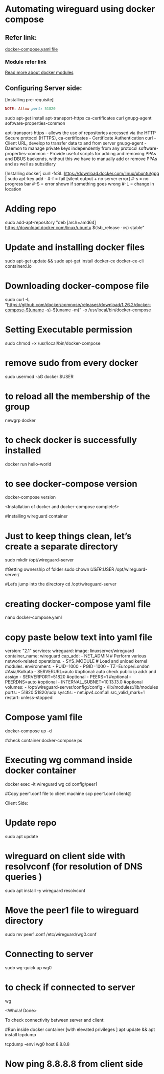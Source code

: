 # Automating wireguard using docker compose

## Refer link:

[docker-compose.yaml file](https://hub.docker.com/r/linuxserver/wireguard)

### Module refer link
[Read more about docker modules](https://docs.docker.com/engine/reference/run/)


## Configuring Server side:
[Installing pre-requisite]

```ruby
NOTE: Allow port: 51820
```

sudo apt-get install apt-transport-https ca-certificates curl gnupg-agent software-properties-common


apt-transport-https	-  allows the use of repositories accessed via the HTTP Secure protocol (HTTPS),
ca-certificates		- Certificate Authentication
curl			- Client URL, develop to transfer data to and from server
gnupg-agent		- Daemon to manage private keys independently from any protocol
software-properties-common 	- Provide useful scripts for adding and removing PPAs and DBUS backends, without this we have to manually add or remove PPAs and as well as subsidiary

[Installing docker]
curl -fsSL https://download.docker.com/linux/ubuntu/gpg | sudo apt-key add -
#-f = fail [silent output + no server error]	#-s = no progress bar
#-S = error shown if something goes wrong
#-L = change in location
# Adding repo
sudo add-apt-repository "deb [arch=amd64] https://download.docker.com/linux/ubuntu $(lsb_release -cs) stable"

# Update and installing docker files
sudo apt-get update && sudo apt-get install docker-ce docker-ce-cli containerd.io

# Downloading docker-compose file
sudo curl -L "https://github.com/docker/compose/releases/download/1.26.2/docker-compose-$(uname -s)-$(uname -m)" -o /usr/local/bin/docker-compose

# Setting Executable permission
sudo chmod +x /usr/local/bin/docker-compose


# remove sudo from every docker
sudo usermod -aG docker $USER

# to reload all the membership of the group
newgrp docker

# to check docker is successfully installed
docker run hello-world

# to see docker-compose version
docker-compose version

<Installation of docker and docker-compose complete!>


#Installing wireguard container

# Just to keep things clean, let’s create a separate directory
sudo mkdir /opt/wireguard-server

#Getting ownership of folder
sudo chown $USER:$USER /opt/wireguard-server/

#Let’s jump into the directory
cd /opt/wireguard-server

# creating docker-compose yaml file
nano docker-compose.yaml
# copy paste below text into yaml file
version: "2.1"
services:
  wireguard:
    image: linuxserver/wireguard
    container_name: wireguard
    cap_add:
      - NET_ADMIN 	# Perform various network-related operations.
      - SYS_MODULE	# Load and unload kernel modules.
    environment:
      - PUID=1000
      - PGID=1000
      - TZ=Europe/London		#Asia/Kolkata
      - SERVERURL=auto  #optional: auto check public ip addr and assign
      - SERVERPORT=51820 #optional
      - PEERS=1 #optional
      - PEERDNS=auto #optional
      - INTERNAL_SUBNET=10.13.13.0 #optional
    volumes:
      - /opt/wireguard-server/config:/config
      - /lib/modules:/lib/modules
    ports:
      - 51820:51820/udp
    sysctls:
      - net.ipv4.conf.all.src_valid_mark=1
    restart: unless-stopped


# Compose yaml file
docker-compose up -d

#check container
docker-compose ps

# Executing wg command inside docker container
docker exec -it wireguard wg
cd config/peer1

#Copy peer1.conf file to client machine
scp peer1.conf client@<IP>



Client Side:

# Update repo
sudo apt update

# wireguard on client side with resolvconf (for resolution of DNS queries )
sudo apt install -y  wireguard resolvconf

# Move the peer1 file to wireguard directory
sudo mv peer1.conf /etc/wireguard/wg0.conf

# Connecting to server
sudo wg-quick up wg0

# to check if connected to server
wg

<Whola! Done>


To check connectivity between server and client:

#Run inside docker container [with elevated privileges ]
apt update && apt install tcpdump

tcpdump -envi wg0 host 8.8.8.8

# Now ping 8.8.8.8 from client side
